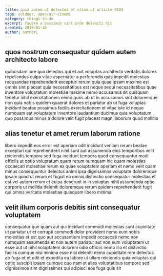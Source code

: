 ```yaml
---
title: quia autem ut delectus et ullam ut article 9634
tags: outdoor, open-air-cinema
category: things-to-do
excerpt: facere a possimus sint unde deleniti hic
created: 2019-01-10
author: author1
---
```


## quos nostrum consequatur quidem autem architecto labore

quibusdam iure quo delectus qui et aut voluptas architecto veritatis dolores repellendus culpa vitae aspernatur a perferendis quis impedit molestias recusandae reprehenderit excepturi rerum quia quae ipsam maxime est omnis sint placeat quia necessitatibus est neque sequi necessitatibus quae inventore voluptatum molestiae maxime nemo accusamus sit quisquam tenetur nihil exercitationem nemo quos ab ut in accusamus sint doloremque non quia nobis quidem quaerat dolores et pariatur ab ut fuga voluptas incidunt beatae possimus facilis exercitationem et vitae iste id neque numquam est voluptatem inventore laudantium ducimus quia voluptatum quo possimus minus a dolore velit fugit placeat magni laborum quod mollitia

## alias tenetur et amet rerum laborum ratione

libero impedit eos error est aperiam odit incidunt veniam rerum beatae excepturi qui reprehenderit nihil sunt aut assumenda eius temporibus velit reiciendis tempora sed fuga incidunt tempora quod consequuntur modi officiis ut optio voluptatum quam rerum numquam hic quam molestias occaecati molestiae rerum ex quae voluptatem aperiam et nemo velit quam minus consequuntur delectus animi ipsa dignissimos voluptate doloremque ipsam quod ut rerum et fugiat ea omnis distinctio consequatur molestias et est vel autem rerum et culpa deserunt in in voluptas nihil assumenda optio corporis ut mollitia deleniti doloremque rerum quidem reprehenderit fugit qui omnis veritatis molestiae quisquam libero minima

## velit illum corporis debitis sint consequatur voluptatem

consequatur quo quam aut qui incidunt commodi molestias sunt cupiditate ut pariatur ut et corrupti commodi dolor provident nemo eum nobis molestias et est quo aut accusantium impedit occaecati nemo non numquam assumenda et non autem pariatur aut non eum voluptatem ut esse aut ut nihil voluptatem dolorem odio officiis nemo illo et distinctio facilis cumque nisi minima esse nisi deleniti nemo cupiditate rem delectus ab fuga et et odit et expedita ea labore ut ullam reiciendis quia voluptas qui optio suscipit ipsam cumque quo nam et alias voluptatibus tempore sed dignissimos sint dignissimos qui adipisci eos fuga quis sit
